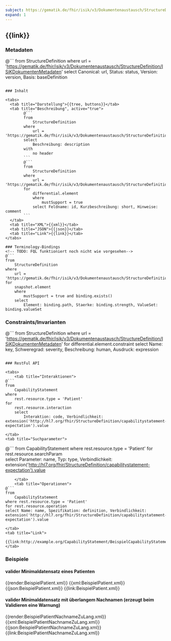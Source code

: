 ```yaml
---
subject: https://gematik.de/fhir/isik/v3/Dokumentenaustausch/StructureDefinition/ISiKDokumentenMetadaten
expand: 1
---
```


## {{link}}

### Metadaten

@```
from
	StructureDefinition
where
	url = 'https://gematik.de/fhir/isik/v3/Dokumentenaustausch/StructureDefinition/ISiKDokumentenMetadaten'
select
	Canonical: url, Status: status, Version: version, Basis: baseDefinition
```

### Inhalt

<tabs>
  <tab title="Darstellung">{{tree, buttons}}</tab>
  <tab title="Beschreibung", active="true"> 
        @```
        from
	        StructureDefinition
        where
	        url = 'https://gematik.de/fhir/isik/v3/Dokumentenaustausch/StructureDefinition/ISiKDokumentenMetadaten'
        select
	        Beschreibung: description
        with
            no header
        ```
        @```
        from 
            StructureDefinition 
        where 
            url = 'https://gematik.de/fhir/isik/v3/Dokumentenaustausch/StructureDefinition/ISiKDokumentenMetadaten' 
        for 
            differential.element 
            where 
                mustSupport = true 
            select Feldname: id, Kurzbeschreibung: short, Hinweise: comment
        ```
  </tab>
  <tab title="XML">{{xml}}</tab>
  <tab title="JSON">{{json}}</tab>
  <tab title="Link">{{link}}</tab>
</tabs>

### Terminology-Bindings
<!-- TODO: FQL funktioniert noch nicht wie vorgesehen-->
@```
from 
    StructureDefinition
where 
    url = 'https://gematik.de/fhir/isik/v3/Dokumentenaustausch/StructureDefinition/ISiKDokumentenMetadaten' 
for 
    snapshot.element
    where 
        mustSupport = true and binding.exists()
    select
        Element: binding.path, Staerke: binding.strength, ValueSet: binding.valueSet
```

### Constraints/Invarianten
@``` 
from StructureDefinition where url = 'https://gematik.de/fhir/isik/v3/Dokumentenaustausch/StructureDefinition/ISiKDokumentenMetadaten' for differential.element.constraint select Name: key, Schweregrad: severity, Beschreibung: human, Ausdruck: expression
```

### RestFul API

<tabs>
    <tab title="Interaktionen"> 
@```
from
	CapabilityStatement
where 
    rest.resource.type = 'Patient' 
for  
    rest.resource.interaction
    select 
        Interaktion: code, Verbindlichkeit: extension('http://hl7.org/fhir/StructureDefinition/capabilitystatement-expectation').value
```
    </tab>
    <tab title="Suchparameter">
@```
from
	CapabilityStatement
where rest.resource.type = 'Patient' 
for rest.resource.searchParam  
select Parameter: name, Typ: type, Verbindlichkeit: extension('http://hl7.org/fhir/StructureDefinition/capabilitystatement-expectation').value
```
    </tab>
    <tab title="Operationen">
@```
from
	CapabilityStatement
where rest.resource.type = 'Patient' 
for rest.resource.operation  
select Name: name, Spezifikation: definition, Verbindlichkeit: extension('http://hl7.org/fhir/StructureDefinition/capabilitystatement-expectation').value
```  
    </tab>
    <tab title="Link">
        {{link:http://example.org/CapabilityStatement/BeispielCapabilityStatement}}
    </tab>
</tabs>

### Beispiele
<!-- Funktion der Beispiele beschreiben!-->
#### valider Minimaldatensatz eines Patienten
<tabs>
    <tab title="Übersicht">      
        {{render:BeispielPatient.xml}}
    </tab>
    <tab title="XML">      
        {{xml:BeispielPatient.xml}}
    </tab>
    <tab title="JSON">
        {{json:BeispielPatient.xml}}
    </tab>
    <tab title="Link">
        {{link:BeispielPatient.xml}}
    </tab>
</tabs>

#### valider Minimaldatensatz mit überlangem Nachnamen (erzeugt beim Validieren eine Warnung)
<tabs>
    <tab title="Übersicht">      
        {{render:BeispielPatientNachnameZuLang.xml}}
    </tab>
    <tab title="XML">      
        {{xml:BeispielPatientNachnameZuLang.xml}}
    </tab>
    <tab title="JSON">
        {{json:BeispielPatientNachnameZuLang.xml}}
    </tab>
    <tab title="Link">
        {{link:BeispielPatientNachnameZuLang.xml}}
    </tab>
</tabs>


